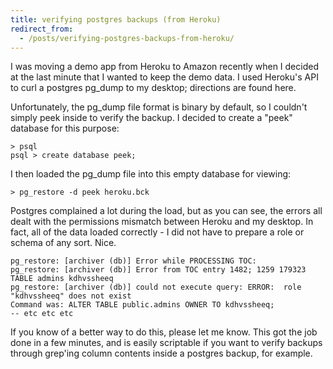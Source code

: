 ```yaml
---
title: verifying postgres backups (from Heroku)
redirect_from:
  - /posts/verifying-postgres-backups-from-heroku/
---
```


I was moving a demo app from Heroku to Amazon recently when I decided at the last minute that I wanted to keep the demo data. I used Heroku's API to curl a postgres pg_dump to my desktop; directions are found here.


Unfortunately, the pg_dump file format is binary by default, so I couldn't simply peek inside to verify the backup. I decided to create a "peek" database for this purpose:

```
> psql 
psql > create database peek;
```

I then loaded the pg_dump file into this empty database for viewing:

```
> pg_restore -d peek heroku.bck
```

Postgres complained a lot during the load, but as you can see, the errors all dealt with the permissions mismatch between Heroku and my desktop. In fact, all of the data loaded correctly - I did not have to prepare a role or schema of any sort. Nice.

```
pg_restore: [archiver (db)] Error while PROCESSING TOC:
pg_restore: [archiver (db)] Error from TOC entry 1482; 1259 179323 TABLE admins kdhvssheeq
pg_restore: [archiver (db)] could not execute query: ERROR:  role "kdhvssheeq" does not exist
Command was: ALTER TABLE public.admins OWNER TO kdhvssheeq;
-- etc etc etc
```

If you know of a better way to do this, please let me know. This got the job done in a few minutes, and is easily scriptable if you want to verify backups through grep'ing column contents inside a postgres backup, for example.